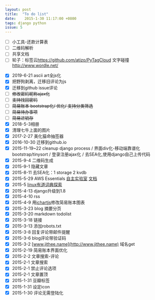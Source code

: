 ```yaml
---
layout: post
title:  "To do list"
date:    2015-1-30 11:17:00 +0800
tags: django python
issue: 5
---
```

* [ ] 小工具-还款计算表
* [ ] 二维码解析
* [ ] 共享文档
* [ ] 轮子：标签云<https://github.com/atizo/PyTagCloud> 文字碰撞 <http://www.wordle.net/>

<!--more-->
* [x] 2019-6-21 ascii art全js化
* [x] 把野狗剥离，迁移旧评论为js
* [x] 迁移到github issue评论
* [ ] ~~修改密码昵称ajax化~~
* [ ] ~~支持找回密码~~
* [ ] ~~简易账本 bootstrap化/ 优化/ 支持分类筛选~~
* [ ] ~~简易待办事项~~
* [ ] ~~简易进销存~~
* [x] 2018-5-3相册
* [x] 清理七牛上面的图片
* [x] 2017-2-27 美化猫命抽签器
* [x] 2016-10-30 迁移到github.io
* [x] 2015-11-19~22 cleanup django process / 界面div化-移动端靠谱化 bootstrap/tinysort / 登录注册ajax化 / 去SEA化,使用django自己上传代码
* [x] 2015-9-4 二维码生成
* [x] 2015-9-1 隐藏文章
* [x] 2015-8-11 去SEA化：1 storage 2 kvdb
* [x] 2015-5-29 AWS Essentials [自主实验室](https://qwiklabs.com/?locale=zh) [文档](http://aws.amazon.com/cn/documentation/?nc1=f_dr)
* [x] 2015-5 [linux有道词典探索](http://cidian.youdao.com/index-linux.html)
* [x] 2015-4-13 django升级到1.8
* [x] 2015-4-10 rss
* [x] 2015-4-9 用[ichartjs](http://www.ichartjs.com/)修改简易账本图表
* [x] 2015-3-23 blog 摘要分页
* [x] 2015-3-20 markdown todolist
* [x] 2015-3-18 链接
* [x] 2015-3-13 添加robots.txt
* [x] 2015-3-8 回复评论带邮件提醒
* [x] 2015-3-6 blog评论带验证码
* [x] 2015-3-2 [www.jithee.name](http://www.jithee.name) 域名get
* [x] 2015-2-19 简易账本界面优化
* [x] 2015-2-2 文章搜索-评论
* [x] 2015-2-1 文章搜索
* [x] 2015-2-1 禁止评论选项
* [x] 2015-2-1 文章置顶
* [x] 2015-1-31 豆瓣标签
* [x] 2015-1-31 设定icon
* [x] 2015-1-30 评论无需登陆化
